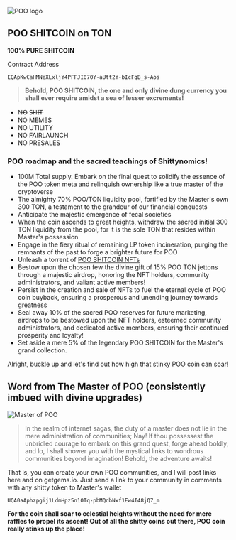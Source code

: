 ![POO logo](https://poomeme.github.io/coin/logo/logo-update.png)

## POO SHITCOIN on TON

**100% PURE SHITCOIN**

Contract Address
```
EQApKwCaHMNeXLxljY4PFFJI070Y-aUtt2Y-bIcFqB_s-Aos
```
> **Behold, POO SHITCOIN, the one and only divine dung currency you shall ever require amidst a sea of lesser excrements!**

- N̶O̶ S̶H̶I̶T̶
- NO MEMES
- NO UTILITY
- NO FAIRLAUNCH
- NO PRESALES

### POO roadmap and the sacred teachings of Shittynomics!
 - 100M Total supply. Embark on the final quest to solidify the essence of the POO token meta and relinquish ownership like a true master of the cryptoverse
 - The almighty 70% POO/TON liquidity pool, fortified by the Master's own 300 TON, a testament to the grandeur of our financial conquests
 - Anticipate the majestic emergence of fecal societies
 - When the coin ascends to great heights, withdraw the sacred initial 300 TON liquidity from the pool, for it is the sole TON that resides within Master's possession
 - Engage in the fiery ritual of remaining LP token incineration, purging the remnants of the past to forge a brighter future for POO
 - Unleash a torrent of [POO SHITCOIN NFTs](https://getgems.io/collection/EQAgkh1JcNpbnLSs9GgGLaWW5qKt81oVZbDSte4rPZGNUam5)
 - Bestow upon the chosen few the divine gift of 15% POO TON jettons through a majestic airdrop, honoring the NFT holders, community administrators, and valiant active members!
 - Persist in the creation and sale of NFTs to fuel the eternal cycle of POO coin buyback, ensuring a prosperous and unending journey towards greatness
 - Seal away 10% of the sacred POO reserves for future marketing, airdrops to be bestowed upon the NFT holders, esteemed community administrators, and dedicated active members, ensuring their continued prosperity and loyalty!
 - Set aside a mere 5% of the legendary POO SHITCOIN for the Master's grand collection.


Alright, buckle up and let's find out how high that stinky POO coin can soar!

## Word from The Master of POO (consistently imbued with divine upgrades)
![Master of POO](https://poomeme.github.io/coin/logo/master256.png)
> In the realm of internet sagas, the duty of a master does not lie in the mere administration of communities; Nay! If thou possessest the unbridled courage to embark on this grand quest, forge ahead boldly, and lo, I shall shower you with the mystical links to wondrous communities beyond imagination! Behold, the adventure awaits!

That is, you can create your own POO communities, and I will post links here and on getgems.io. Just send a link to your community in comments with any shitty token to Master's wallet
```
UQA0aAphzpgij1LdmHpz5n10Tq-pbMQdbNxf1Ew4I48jQ7_m
```
**For the coin shall soar to celestial heights without the need for mere raffles to propel its ascent! Out of all the shitty coins out there, POO coin really stinks up the place!**

